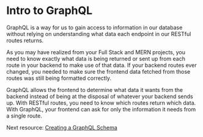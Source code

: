 # Intro to GraphQL

GraphQL is a way for us to gain access to information in our database without relying on understanding what data each endpoint in our RESTful routes returns. 

As you may have realized from your Full Stack and MERN projects, you need to know exactly what data is being returned or sent up from each route in your backend to make use of that data. If your backend routes ever changed, you needed to make sure the frontend data fetched from those routes was still being formatted correctly. 

GraphQL allows the frontend to determine what data it wants from the backend instead of being at the disposal of whatever your backend sends up. With RESTful routes, you need to know which routes return which data. With GraphQL, your frontend can ask for only the information it needs from a single route.

Next resource: [Creating a GraphQL Schema]

[Creating a GraphQL Schema]: /schema.md